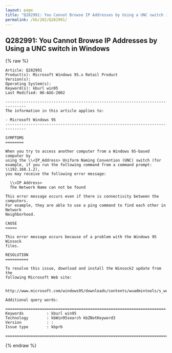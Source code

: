 ```yaml
---
layout: page
title: "Q282991: You Cannot Browse IP Addresses by Using a UNC switch in Windows"
permalink: /kb/282/Q282991/
---
```


## Q282991: You Cannot Browse IP Addresses by Using a UNC switch in Windows

{% raw %}

	Article: Q282991
	Product(s): Microsoft Windows 95.x Retail Product
	Version(s): 
	Operating System(s): 
	Keyword(s): kburl win95
	Last Modified: 06-AUG-2002
	
	-------------------------------------------------------------------------------
	The information in this article applies to:
	
	- Microsoft Windows 95 
	-------------------------------------------------------------------------------
	
	SYMPTOMS
	========
	
	When you try to access another computer from a Windows 95-based computer by
	using the \\<IP_Address> Uniform Naming Convention (UNC) switch (for
	example, if you run the following command from a command prompt: \\192.168.1.2),
	you may receive the following error message:
	
	  \\<IP Address>
	  The Network Name can not be found
	
	This error message occurs even if there is connectivity between the computers.
	For example, they are able to use a ping command to find each other in Network
	Neighborhood.
	
	CAUSE
	=====
	
	This error message occurs because of a problem with the Windows 95 Winsock
	files.
	
	RESOLUTION
	==========
	
	To resolve this issue, download and install the Winsock2 update from the
	following Microsoft Web site:
	
	  http://www.microsoft.com/windows95/downloads/contents/wuadmintools/s_wunetworkingtools/w95sockets2/default.asp
	
	Additional query words:
	
	======================================================================
	Keywords          : kburl win95 
	Technology        : kbWin95search kbZNotKeyword3
	Version           : :
	Issue type        : kbprb
	
	=============================================================================
	

{% endraw %}
